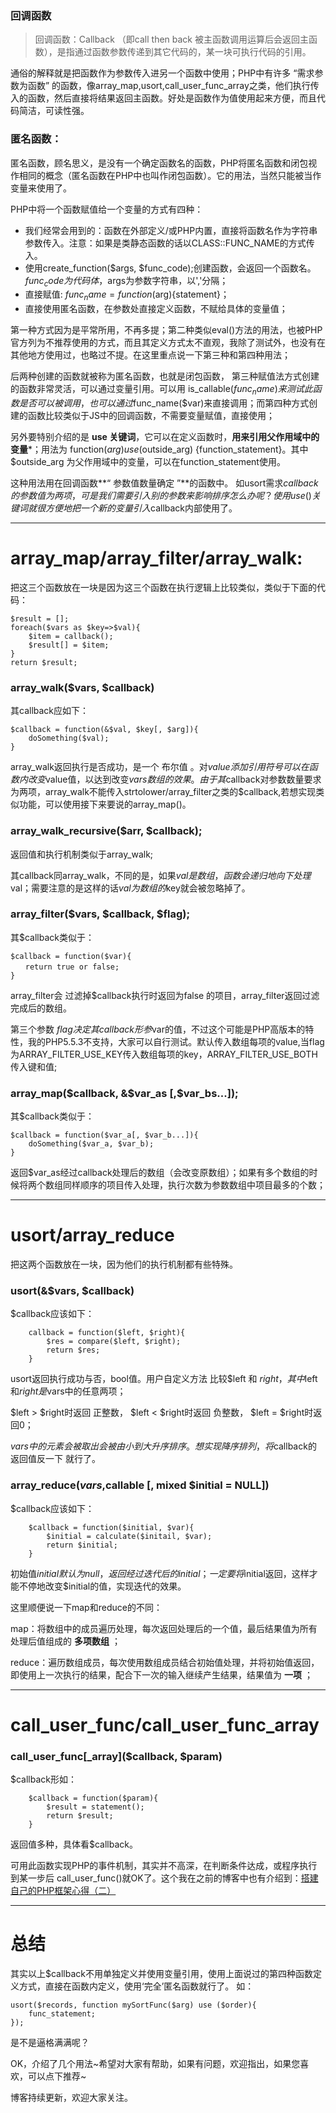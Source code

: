 ### 回调函数

> 回调函数：Callback （即call then back 被主函数调用运算后会返回主函数），是指通过函数参数传递到其它代码的，某一块可执行代码的引用。

通俗的解释就是把函数作为参数传入进另一个函数中使用；PHP中有许多 “需求参数为函数” 的函数，像array_map,usort,call_user_func_array之类，他们执行传入的函数，然后直接将结果返回主函数。好处是函数作为值使用起来方便，而且代码简洁，可读性强。

### 匿名函数：

匿名函数，顾名思义，是没有一个确定函数名的函数，PHP将匿名函数和闭包视作相同的概念（匿名函数在PHP中也叫作闭包函数）。它的用法，当然只能被当作变量来使用了。

PHP中将一个函数赋值给一个变量的方式有四种：

* 我们经常会用到的：函数在外部定义/或PHP内置，直接将函数名作为字符串参数传入。注意：如果是类静态函数的话以CLASS::FUNC_NAME的方式传入。
* 使用create_function($args, $func_code);创建函数，会返回一个函数名。 $func_code为代码体，$args为参数字符串，以','分隔；
* 直接赋值: $func_name = function($arg){statement}；
* 直接使用匿名函数，在参数处直接定义函数，不赋给具体的变量值；


第一种方式因为是平常所用，不再多提；第二种类似eval()方法的用法，也被PHP官方列为不推荐使用的方式，而且其定义方式太不直观，我除了测试外，也没有在其他地方使用过，也略过不提。在这里重点说一下第三种和第四种用法；

后两种创建的函数就被称为匿名函数，也就是闭包函数， 第三种赋值法方式创建的函数非常灵活，可以通过变量引用。可以用 is_callable($func_name) 来测试此函数是否可以被调用， 也可以通过$func_name($var)来直接调用；而第四种方式创建的函数比较类似于JS中的回调函数，不需要变量赋值，直接使用；

另外要特别介绍的是 **use 关键词**，它可以在定义函数时，**用来引用父作用域中的变量***；用法为 function($arg) use($outside_arg) {function_statement}。其中$outside_arg 为父作用域中的变量，可以在function_statement使用。

这种用法用在回调函数**“ 参数值数量确定 ”**的函数中。 如usort需求$callback的参数值为两项，可是我们需要引入别的参数来影响排序怎么办呢？使用use()关键词就很方便地把一个新的变量引入$callback内部使用了。

- - -

# array_map/array_filter/array_walk:

把这三个函数放在一块是因为这三个函数在执行逻辑上比较类似，类似于下面的代码：

    $result = [];
    foreach($vars as $key=>$val){
        $item = callback();
        $result[] = $item;
    }
    return $result;

### array_walk($vars, $callback)

其callback应如下：

    $callback = function(&$val, $key[, $arg]){    
        doSomething($val);
    }

array_walk返回执行是否成功，是一个 布尔值 。对$value添加引用符号可以在函数内改变$value值，以达到改变$vars数组的效果。由于其$callback对参数数量要求为两项，array_walk不能传入strtolower/array_filter之类的$callback,若想实现类似功能，可以使用接下来要说的array_map()。

### array_walk_recursive($arr, $callback);

返回值和执行机制类似于array_walk;

其callback同array_walk，不同的是，如果$val是数组，函数会递归地向下处理$val；需要注意的是这样的话$val为数组的$key就会被忽略掉了。

### array_filter($vars, $callback, $flag);

其$callback类似于：

    $callback = function($var){
    　　return true or false;         
    }

array_filter会 过滤掉$callback执行时返回为false 的项目，array_filter返回过滤完成后的数组。

第三个参数 $flag决定其callback形参$var的值，不过这个可能是PHP高版本的特性，我的PHP5.5.3不支持，大家可以自行测试。默认传入数组每项的value,当flag为ARRAY_FILTER_USE_KEY传入数组每项的key，ARRAY_FILTER_USE_BOTH传入键和值;

### array_map($callback, &$var_as [,$var_bs...]);

其$callback类似于：

    $callback = function($var_a[, $var_b...]){
        doSomething($var_a, $var_b);
    }

返回$var_as经过callback处理后的数组（会改变原数组）；如果有多个数组的时候将两个数组同样顺序的项目传入处理，执行次数为参数数组中项目最多的个数；

- - -

# usort/array_reduce

把这两个函数放在一块，因为他们的执行机制都有些特殊。

### usort(&$vars, $callback)

$callback应该如下：

        callback = function($left, $right){
            $res = compare($left, $right);
            return $res;
        }

usort返回执行成功与否，bool值。用户自定义方法 比较$left 和 $right，其中$left和$right是$vars中的任意两项；

$left > $right时返回 正整数， $left < $right时返回 负整数， $left = $right时返回0；

$vars中的元素会被取出会被由小到大升序排序。 想实现降序排列，将$callback的 返回值反一下 就行了。

### array_reduce($vars ,$callable [, mixed $initial = NULL])

$callback应该如下：

        $callback = function($initial, $var){
            $initial = calculate($initail, $var);
            return $initial;
        }

初始值$initial默认为null，返回经过迭代后的initial；一定要将$initial返回，这样才能不停地改变$initial的值，实现迭代的效果。

这里顺便说一下map和reduce的不同：

map：将数组中的成员遍历处理，每次返回处理后的一个值，最后结果值为所有处理后值组成的 **多项数组** ；

reduce：遍历数组成员，每次使用数组成员结合初始值处理，并将初始值返回，即使用上一次执行的结果，配合下一次的输入继续产生结果，结果值为 **一项** ；

- - -

# call_user_func/call_user_func_array

### call_user_func[_array]($callback, $param)

$callback形如：

        $callback = function($param){
            $result = statement(); 
            return $result;
        }

返回值多种，具体看$callback。

可用此函数实现PHP的事件机制，其实并不高深，在判断条件达成，或程序执行到某一步后 call_user_func()就OK了。这个我在之前的博客中也有介绍到：[搭建自己的PHP框架心得（二）][1]

- - -

# 总结

其实以上$callback不用单独定义并使用变量引用，使用上面说过的第四种函数定义方式，直接在函数内定义，使用‘完全’匿名函数就行了。 如：

    usort($records, function mySortFunc($arg) use ($order){
        func_statement;
    });

是不是逼格满满呢？

OK，介绍了几个用法~希望对大家有帮助，如果有问题，欢迎指出，如果您喜欢，可以点下推荐~

博客持续更新，欢迎大家关注。

[0]: http://www.cnblogs.com/zhenbianshu/p/6063340.html
[1]: http://www.cnblogs.com/zhenbianshu/p/5352643.html